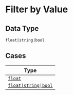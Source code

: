 
# Filter by Value

## Data Type

`float|string|bool`

## Cases

| Type |
|  --- |
| [`float`](../../../doc/models/containers/filter-by-value-case-0.md) |
| [`float\|string\|bool`](../../../doc/models/containers/filter-by-value-case-1.md) |

